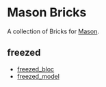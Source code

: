 # Mason Bricks

A collection of Bricks for [Mason](https://github.com/felangel/mason).

## freezed

- [freezed_bloc](/bricks/freezed/freezed_bloc/)
- [freezed_model](/bricks/freezed/freezed_model/)
